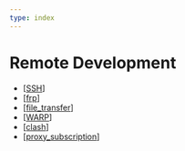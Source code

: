 ```yaml
---
type: index
---
```


# Remote Development

- [[SSH]]
- [[frp]]
- [[file_transfer]]
- [[WARP]]
- [[clash]]
- [[proxy_subscription]]

[//begin]: # "Autogenerated link references for markdown compatibility"
[SSH]: SSH.md "SSH configs"
[frp]: frp.md "frp"
[file_transfer]: file_transfer.md "Cross-platform File Transfer"
[WARP]: WARP.md "Cloudflare WARP"
[clash]: clash.md "Clash"
[proxy_subscription]: proxy_subscription.md "Proxy Subscription"
[//end]: # "Autogenerated link references"

